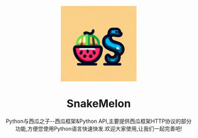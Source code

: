 <!-- markdownlint-disable MD033 MD041 -->
<p align="center">
  <a href="https://v2.nonebot.dev/"><img src="docs/SnakeMelon.png" width="200" height="200" alt="nonebot"></a>
</p>

<div align="center">

# SnakeMelon
Python与西瓜之子--西瓜框架&amp;Python API,主要提供西瓜框架HTTP协议的部分功能,方便您使用Python语言快速快发.欢迎大家使用,让我们一起完善吧!
